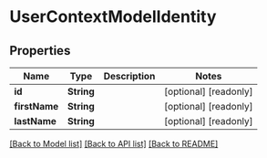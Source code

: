 # UserContextModelIdentity

## Properties
Name | Type | Description | Notes
------------ | ------------- | ------------- | -------------
**id** | **String** |  | [optional] [readonly] 
**firstName** | **String** |  | [optional] [readonly] 
**lastName** | **String** |  | [optional] [readonly] 

[[Back to Model list]](../README.md#documentation-for-models) [[Back to API list]](../README.md#documentation-for-api-endpoints) [[Back to README]](../README.md)


